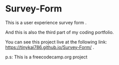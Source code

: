 # Survey-Form
This is a user experience survey form .

And this is also the third part of my coding portfolio.

You can see this project live at the following link: https://tinykai786.github.io/Survey-Form/ .

p.s: This is a freecodecamp.org project
